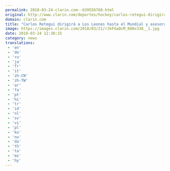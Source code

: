 ```yaml
---
permalink: 2018-03-24-clarin.com--639556760.html
original: http://www.clarin.com/deportes/hockey/carlos-retegui-dirigira-leones-mundial-asesorara-seleccionados_0_SJelGpX9G.html
domain: clarin.com
title: "Carlos Retegui dirigirá a Los Leones hasta el Mundial y asesorará a todos los seleccionados"
image: https://images.clarin.com/2018/03/21/rJkFGaQcM_600x338__1.jpg
date: 2018-03-24 12:38:15
category: news
translations: 
 - 'en'
 - 'de'
 - 'ru'
 - 'ja'
 - 'fr'
 - 'it'
 - 'zh-CN'
 - 'zh-TW'
 - 'ar'
 - 'fa'
 - 'pt'
 - 'hi'
 - 'tr'
 - 'id'
 - 'nl'
 - 'sv'
 - 'vi'
 - 'pl'
 - 'ko'
 - 'no'
 - 'da'
 - 'th'
 - 'ta'
 - 'ms'
 - 'hy'
---
```


